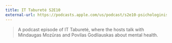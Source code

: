 ```yaml
---
title: IT Taburetė S2E10
external-url: https://podcasts.apple.com/us/podcast/s2e10-psichologinis-saugumas-povilas-godliauskas-ir/id1474594002?i=1000479022452
---
```


> A podcast episode of IT Taburetė, where the hosts talk with Mindaugas Mozūras and Povilas Godliauskas about mental health.
